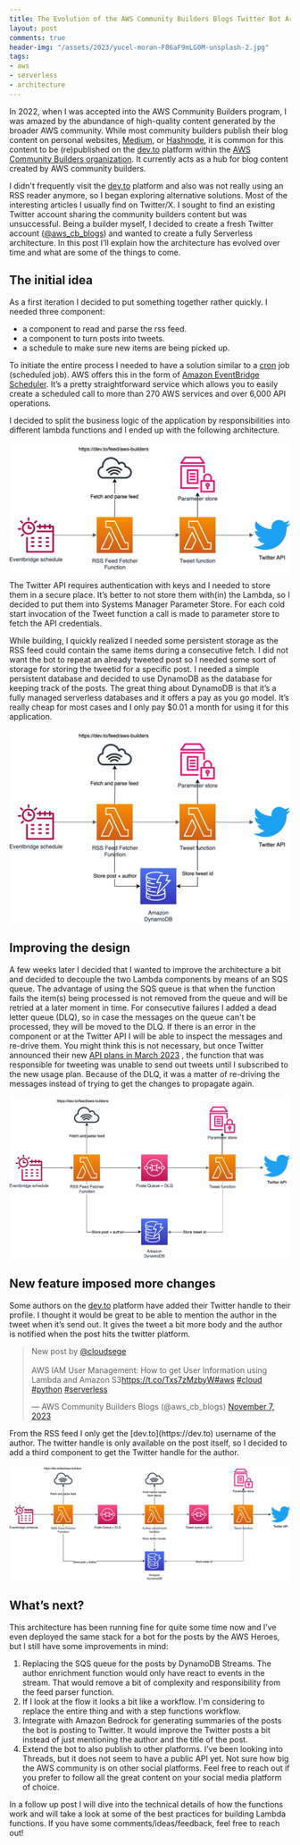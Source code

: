 ```yaml
---
title: The Evolution of the AWS Community Builders Blogs Twitter Bot Architecture
layout: post
comments: true
header-img: "/assets/2023/yucel-moran-F86aF9mLG0M-unsplash-2.jpg"
tags:
- aws
- serverless
- architecture
---
```


In 2022, when I was accepted into the AWS Community Builders program, I was amazed by the abundance of high-quality content generated by the broader AWS community. While most community builders publish their blog content on personal websites, [Medium](https://medium.com/), or [Hashnode](https://hashnode.com/), it is common for this content to be (re)published on the [dev.to](http://dev.to/) platform within the [AWS Community Builders organization](https://dev.to/aws-builders). It currently acts as a hub for blog content created by AWS community builders.

I didn't frequently visit the [dev.to](https://dev.to/) platform and also was not really using an RSS reader anymore, so I began exploring alternative solutions. Most of the interesting articles I usually find on Twitter/X. I sought to find an existing Twitter account sharing the community builders content but was unsuccessful. Being a builder myself, I decided to create a fresh Twitter account ([@aws_cb_blogs](https://twitter.com/aws_cb_blogs)) and wanted to create a fully Serverless architecture. In this post I’ll explain how the architecture has evolved over time and what are some of the things to come.

## The initial idea

As a first iteration I decided to put something together rather quickly. I needed three component:

- a component to read and parse the rss feed.
- a component to turn posts into tweets.
- a schedule to make sure new items are being picked up.

To initiate the entire process I needed to have a solution similar to a [cron](https://en.wikipedia.org/wiki/Cron) job (scheduled job). AWS offers this in the form of [Amazon EventBridge Scheduler](https://aws.amazon.com/blogs/compute/introducing-amazon-eventbridge-scheduler/). It’s a pretty straightforward service which allows you to easily create a scheduled call to more than 270 AWS services and over 6,000 API operations.  

I decided to split the business logic of the application by responsibilities into different lambda functions and I ended up with the following architecture.

![twitter-bot-design-1.jpg](/assets/2023/twitter-bot-design-1.jpg)

The Twitter API requires authentication with keys and I needed to store them in a secure place. It’s better to not store them with(in) the Lambda, so I decided to put them into Systems Manager Parameter Store. For each cold start invocation of the Tweet function a call is made to parameter store to fetch the API credentials.

While building, I quickly realized I needed some persistent storage as the RSS feed could contain the same items during a consecutive fetch. I did not want the bot to repeat an already tweeted post so I needed some sort of storage for storing the tweetid for a specific post. 
I needed a simple persistent database and decided to use DynamoDB as the database for keeping track of the posts. The great thing about DynamoDB is that it’s a fully managed serverless databases and it offers a pay as you go model. It’s really cheap for most cases and I only pay $0.01 a month for using it for this application.

![twitter-bot-design-1a.jpg](/assets/2023/twitter-bot-design-1a.jpg)

## Improving the design

A few weeks later I decided that I wanted to improve the architecture a bit and decided to decouple the two Lambda components by means of an SQS queue. The advantage of using the SQS queue is that when the function fails the  item(s) being processed is not removed from the queue and will be retried at a later moment in time. For consecutive failures I added a dead letter queue (DLQ), so in case the messages on the queue can't be processed, they will be moved to the DLQ. If there is an error in the component or at the Twitter API I will be able to inspect the messages and re-drive them. You might think this is not necessary, but once Twitter announced their new [API plans in March 2023](https://www.theverge.com/2023/3/30/23662832/twitter-api-tiers-free-bot-novelty-accounts-basic-enterprice-monthly-price) , the function that was responsible for tweeting was unable to send out tweets until I subscribed to the new usage plan. Because of the DLQ, it was a matter of re-driving the messages instead of trying to get the changes to propagate again.  

![twitter-bot-design-2.jpg](/assets/2023/twitter-bot-design-2.jpg)

## New feature imposed more changes

Some authors on the [dev.to](http://dev.to) platform have added their Twitter handle to their profile. I thought it would be great to be able to mention the author in the tweet when it’s send out. It gives the tweet a bit more body and the author is notified when the post hits the twitter platform.

<blockquote class="twitter-tweet"><p lang="en" dir="ltr">New post by <a href="https://twitter.com/cloudsege?ref_src=twsrc%5Etfw">@cloudsege</a><br><br>AWS IAM User Management: How to get User Information using Lambda and Amazon S3<a href="https://t.co/Txs7zMzbyW">https://t.co/Txs7zMzbyW</a><a href="https://twitter.com/hashtag/aws?src=hash&amp;ref_src=twsrc%5Etfw">#aws</a> <a href="https://twitter.com/hashtag/cloud?src=hash&amp;ref_src=twsrc%5Etfw">#cloud</a> <a href="https://twitter.com/hashtag/python?src=hash&amp;ref_src=twsrc%5Etfw">#python</a> <a href="https://twitter.com/hashtag/serverless?src=hash&amp;ref_src=twsrc%5Etfw">#serverless</a></p>&mdash; AWS Community Builders Blogs (@aws_cb_blogs) <a href="https://twitter.com/aws_cb_blogs/status/1722026265899675997?ref_src=twsrc%5Etfw">November 7, 2023</a></blockquote> <script async src="https://platform.twitter.com/widgets.js" charset="utf-8"></script>
From the RSS feed I only get the [dev.to](https://dev.to) username of the author. The twitter handle is only available on the post itself, so I decided to add a third component to get the Twitter handle for the author.  

![twitter-bot-design-3.jpg](/assets/2023/twitter-bot-design-3.jpg)

## What’s next?

This architecture has been running fine for quite some time now and I’ve even deployed the same stack for a bot for the posts by the AWS Heroes, but I still have some improvements in mind:

1. Replacing the SQS queue for the posts by DynamoDB Streams. The author enrichment function would only have react to events in the stream. That would remove a bit of complexity and responsibility from the feed parser function.
2. If I look at the flow it looks a bit like a workflow. I'm considering to replace the entire thing and with a step functions workflow.
3. Integrate with Amazon Bedrock for generating summaries of the posts the bot is posting to Twitter. It would improve the Twitter posts a bit instead of just mentioning the author and the title of the post. 
4. Extend the bot to also publish to other platforms. I’ve been looking into Threads, but it does not seem to have a public API yet. Not sure how big the AWS community is on other social platforms. Feel free to reach out if you prefer to follow all the great content on your social media platform of choice.

In a follow up post I will dive into the technical details of how the functions work and will take a look at some of the best practices for building Lambda functions. If you have some comments/ideas/feedback, feel free to reach out!
